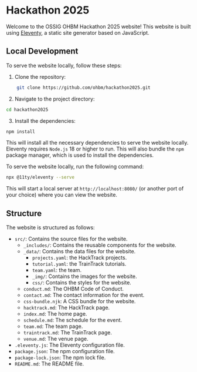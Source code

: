 # Hackathon 2025

Welcome to the OSSIG OHBM Hackathon 2025 website!
This website is built using [Eleventy](https://www.11ty.dev/), a static site generator based on JavaScript.

## Local Development

To serve the website locally, follow these steps:

1. Clone the repository:
```bash
    git clone https://github.com/ohbm/hackathon2025.git
```
2. Navigate to the project directory:
```bash
cd hackathon2025
```
3. Install the dependencies:
```bash
npm install
```

This will install all the necessary dependencies to serve the website locally.
Eleventy requires `Node.js` 18 or higher to run.
This will also bundle the `npm` package manager, which is used to install the dependencies.

To serve the website locally, run the following command:
```bash
npx @11ty/eleventy --serve
```

This will start a local server at `http://localhost:8080/` (or another port of your choice) where you can view the website.

## Structure

The website is structured as follows:

- `src/`: Contains the source files for the website.
  - `_includes/`: Contains the reusable components for the website.
  - `_data/`: Contains the data files for the website.	
    - `projects.yaml`: the HackTrack projects.
    - `tutorial.yaml`: the TrainTrack tutorials.
    - `team.yaml`: the team.
    - `_img/`: Contains the images for the website.
    - `css/`: Contains the styles for the website.
  - `conduct.md`: The OHBM Code of Conduct.
  - `contact.md`: The contact information for the event.
  - `css-bundle.njk`: A CSS bundle for the website.
  - `hacktrack.md`: The HackTrack page.
  - `index.md`: The home page.
  - `schedule.md`: The schedule for the event.
  - `team.md`: The team page.
  - `traintrack.md`: The TrainTrack page.
  - `venue.md`: The venue page.
- `.eleventy.js`: The Eleventy configuration file.
- `package.json`: The npm configuration file.
- `package-lock.json`: The npm lock file.
- `README.md`: The README file.